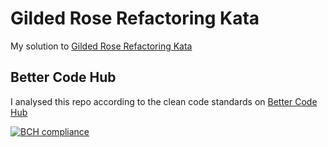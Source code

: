 # Gilded Rose Refactoring Kata
My solution to [Gilded Rose Refactoring Kata](https://github.com/emilybache/GildedRose-Refactoring-Kata)


## Better Code Hub

I analysed this repo according to the clean code standards on [Better Code Hub](https://bettercodehub.com)

[![BCH compliance](https://bettercodehub.com/edge/badge/SayWhat04/Gilded-Rose-Kata-Solution?branch=main)](https://bettercodehub.com/)